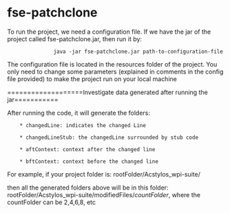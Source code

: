 # fse-patchclone
To run the project, we need a configuration file.
If we have the jar of the project called fse-patchclone.jar, then run it by:

                   java -jar fse-patchclone.jar path-to-configuration-file

The configuration file is located in the resources folder of the project.
You only need to change some parameters (explained in comments in the config file
provided) to make the project run on your local machine

===================Investigate data generated after running the jar===========

After running the code, it will generate the folders: 

        * changedLine: indicates the changed Line
        
        * changedLineStub: the changedLine surrounded by stub code
        
        * aftContext: context after the changed line
        
        * bftContext: context before the changed line
        
For example, if your project folder is: rootFolder/Acstylos_wpi-suite/

then all the generated folders above will be in this folder: rootFolder/Acstylos_wpi-suite/modifiedFiles/*countFolder*, where the countFolder can be 2,4,6,8, etc

        

